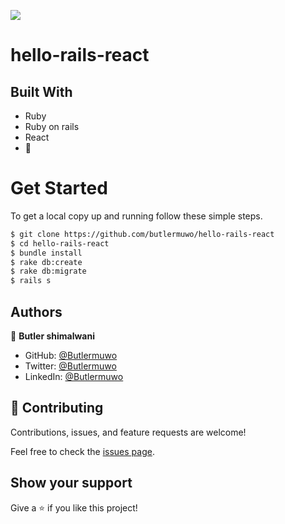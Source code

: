 ![](https://img.shields.io/badge/Hello-App-blueviolet)

# hello-rails-react

## Built With

- Ruby
- Ruby on rails
- React
- 💓

# Get Started
To get a local copy up and running follow these simple steps.

```bash
$ git clone https://github.com/butlermuwo/hello-rails-react
$ cd hello-rails-react
$ bundle install 
$ rake db:create 
$ rake db:migrate 
$ rails s 
```

## Authors

👤 **Butler shimalwani**

- GitHub: [@Butlermuwo](https://github.com/butlermuwo)
- Twitter: [@Butlermuwo](https://twitter.com/ButlerMuwo)
- LinkedIn: [@Butlermuwo](https://www.linkedin.com/in/butlermuwo)


## 🤝 Contributing

Contributions, issues, and feature requests are welcome!

Feel free to check the [issues page](../../issues/).

## Show your support

Give a ⭐️ if you like this project!

